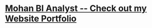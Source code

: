 # __[Mohan BI Analyst -- Check out my Website Portfolio](https://jangid6.github.io/MohanBIAnalystPortfolio/)__